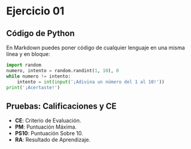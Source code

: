 # Ejercicio 01
## Código de Python

En Markdown puedes poner código de cualquier lenguaje en una misma línea y en bloque:

```python
import random
numero, intento = random.randint(1, 10), 0
while numero != intento:
    intento = int(input('¡Adivina un número del 1 al 10!'))
print('¡Acertaste!')
```

## Pruebas: Calificaciones y CE

* **CE**: Criterio de Evaluación.
* **PM**: Puntuación Máxima.
* **PS10**: Puntuación Sobre 10.
* **RA**: Resultado de Aprendizaje.
